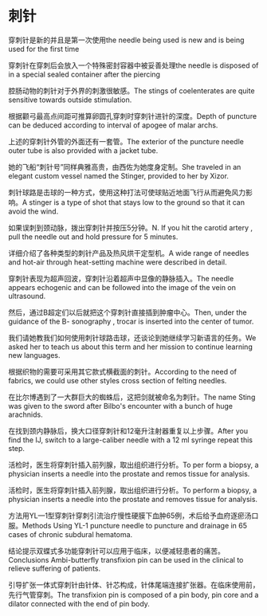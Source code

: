 # 刺针

<p><span class="chinese">穿刺针是新的并且是第一次使用</span><span class="english">the needle being used is new and is being used for the first time</span></p>

<p><span class="chinese">穿刺针在穿刺后会放入一个特殊密封容器中被妥善处理</span><span class="english">the needle is disposed of in a special sealed container after the piercing</span></p>

<p><span class="chinese">腔肠动物的刺针对于外界的刺激很敏感。</span><span class="english">The stings of coelenterates are quite sensitive towards outside stimulation.</span></p>

<p><span class="chinese">根据颧弓最高点间距可推算卵圆孔穿刺时穿刺针进针的深度。</span><span class="english">Depth of puncture can be deduced according to interval of apogee of malar archs.</span></p>

<p><span class="chinese">上述的穿刺针外管的外面还有一套管。</span><span class="english">The exterior of the puncture needle outer tube is also provided with a jacket tube.</span></p>

<p><span class="chinese">她的飞船“刺针号”同样典雅高贵，由西佐为她度身定制。</span><span class="english">She traveled in an elegant custom vessel named the Stinger, provided to her by Xizor.</span></p>

<p><span class="chinese">刺针球路是击球的一种方式，使用这种打法可使球贴近地面飞行从而避免风力影响。</span><span class="english">A stinger is a type of shot that stays low to the ground so that it can avoid the wind.</span></p>

<p><span class="chinese">如果误刺到颈动脉，拨出穿刺针并按压5分钟。</span><span class="english">N. If you hit the carotid artery , pull the needle out and hold pressure for 5 minutes.</span></p>

<p><span class="chinese">详细介绍了各种类型的刺针产品及热风烘干定型机。</span><span class="english">A wide range of needles and hot-air through heat-setting machine were described in detail.</span></p>

<p><span class="chinese">穿刺针表现为超声回波，穿刺针沿着超声中显像的静脉插入。</span><span class="english">The needle appears echogenic and can be followed into the image of the vein on ultrasound.</span></p>

<p><span class="chinese">然后，通过B超定们以后就把这个穿刺针直接插到肿瘤中心。</span><span class="english">Then, under the guidance of the B- sonography , trocar is inserted into the center of tumor.</span></p>

<p><span class="chinese">我们请她教我们如何使用刺针球路击球，还谈论到她继续学习新语言的任务。</span><span class="english">We asked her to teach us about this term and her mission to continue learning new languages.</span></p>

<p><span class="chinese">根据织物的需要可采用其它款式横截面的刺针。</span><span class="english">According to the need of fabrics, we could use other styles cross section of felting needles.</span></p>

<p><span class="chinese">在比尔博遇到了一大群巨大的蜘蛛后，这把剑就被命名为刺针。</span><span class="english">The name Sting was given to the sword after Bilbo's encounter with a bunch of huge arachnids.</span></p>

<p><span class="chinese">在找到颈内静脉后，换大口径穿刺针和12毫升注射器重复以上步骤。</span><span class="english">After you find the IJ, switch to a large-caliber needle with a 12 ml syringe repeat this step.</span></p>

<p><span class="chinese">活检时，医生将穿刺针插入前列腺，取出组织进行分析。</span><span class="english">To per form a biopsy, a physician inserts a needle into the prostate and remos tissue for analysis.</span></p>

<p><span class="chinese">活检时，医生将穿刺针插入前列腺，取出组织进行分析。</span><span class="english">To perform a biopsy, a physician inserts a needle into the prostate and removes tissue for analysis.</span></p>

<p><span class="chinese">方法用YL—1型穿刺针穿刺引流治疗慢性硬膜下血肿65例，术后给予血府逐瘀汤口服。</span><span class="english">Methods Using YL-1 puncture needle to puncture and drainage in 65 cases of chronic subdural hematoma.</span></p>

<p><span class="chinese">结论提示双蝶式多功能穿刺针可以应用于临床，以便减轻患者的痛苦。</span><span class="english">Conclusions Ambi-butterfly transfixion pin can be used in the clinical to relieve suffering of patients.</span></p>

<p><span class="chinese">引导扩张一体式穿刺针由针体、针芯构成，针体尾端连接扩张器。在临床使用前，先行气管穿刺。</span><span class="english">The transfixion pin is composed of a pin body, pin core and a dilator connected with the end of pin body.</span></p>

